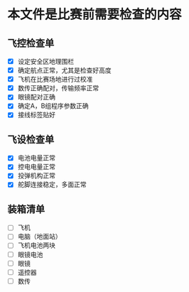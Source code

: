 # 本文件是比赛前需要检查的内容

## 飞控检查单
- [x] 设定安全区地理围栏
- [x] 确定航点正常，尤其是检查好高度
- [x] 飞机在比赛场地进行过校准
- [x] 数传正确配对，传输频率正常
- [x] 眼镜配对正确
- [x] 确定A，B组程序参数正确
- [x] 接线标签贴好

## 飞设检查单
- [x] 电池电量正常
- [x] 控电电量正常
- [x] 投弹机构正常
- [x] 舵脚连接稳定，多面正常

## 装箱清单
- [ ] 飞机
- [ ] 电脑（地面站）
- [ ] 飞机电池两块
- [ ] 眼镜电池
- [ ] 眼镜
- [ ] 遥控器
- [ ] 数传